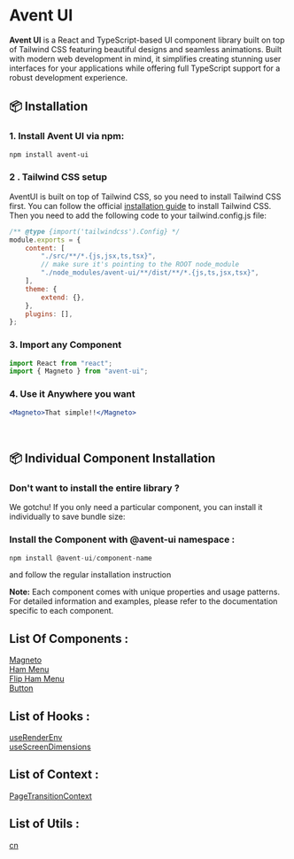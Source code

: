 # Avent UI

**Avent UI** is a React and TypeScript-based UI component library built on top of Tailwind CSS featuring beautiful designs and seamless animations. Built with modern web development in mind, it simplifies creating stunning user interfaces for your applications while offering full TypeScript support for a robust development experience.

## 📦 Installation

### 1. Install Avent UI via npm:

```bash
npm install avent-ui
```

### 2 . Tailwind CSS setup

AventUI is built on top of Tailwind CSS, so you need to install Tailwind CSS first. You can follow the official [installation guide](https://tailwindcss.com/docs/installation) to install Tailwind CSS. Then you need to add the following code to your tailwind.config.js file:

```jsx
/** @type {import('tailwindcss').Config} */
module.exports = {
	content: [
		"./src/**/*.{js,jsx,ts,tsx}",
		// make sure it's pointing to the ROOT node_module
		"./node_modules/avent-ui/**/dist/**/*.{js,ts,jsx,tsx}",
	],
	theme: {
		extend: {},
	},
	plugins: [],
};
```

### 3. Import any Component

```jsx
import React from "react";
import { Magneto } from "avent-ui";
```

### 4. Use it Anywhere you want

```jsx
<Magneto>That simple!!</Magneto>
```

<br/>

## 📦 Individual Component Installation

### Don't want to install the entire library ?

We gotchu! If you only need a particular component, you can install it individually to save bundle size:

### Install the Component with @avent-ui namespace :

```jsx
npm install @avent-ui/component-name
```

and follow the regular installation instruction <br/>

**Note:** Each component comes with unique properties and usage patterns. For detailed information and examples, please refer to the documentation specific to each component.

## List Of Components :

[Magneto ](src/components/Magneto/README.md) <br/>
[Ham Menu](src/components/ham-menu/README.md) <br/>
[Flip Ham Menu](src/components/FlipHamMenu/README.md) <br/>
[Button](src/components/Button/README.md) <br/>

## List of Hooks :

[useRenderEnv](src/hooks/useRenderEnv/README.md) <br/>
[useScreenDimensions](src/hooks/useScreenDimensions/README.md)

## List of Context :

[PageTransitionContext](src/context/Page%20Transition/README.md)

## List of Utils :

[cn](src/utils/README.md)
